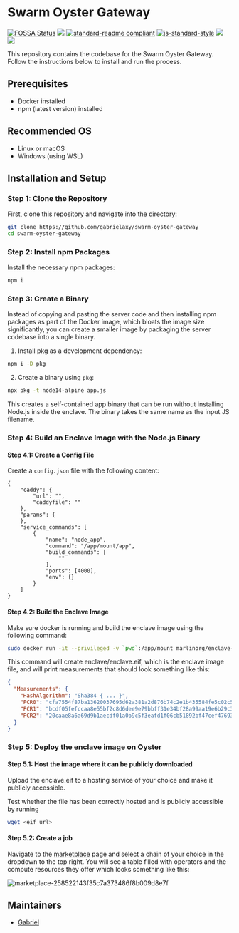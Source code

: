 # Swarm Oyster Gateway

[![FOSSA Status](https://app.fossa.com/api/projects/git%2Bgithub.com%2Fethersphere%2Fgateway-proxy.svg?type=shield)](https://app.fossa.com/projects/git%2Bgithub.com%2Fethersphere%2Fgateway-proxy?ref=badge_shield)
[![](https://img.shields.io/badge/made_by-Marlin-blue)](https://www.marlin.org/)
[![standard-readme compliant](https://img.shields.io/badge/standard--readme-OK-brightgreen.svg?style=flat-square)](https://github.com/RichardLitt/standard-readme)
[![js-standard-style](https://img.shields.io/badge/code%20style-standard-brightgreen.svg?style=flat-square)](https://github.com/feross/standard)
![](https://img.shields.io/badge/npm-%3E%3D6.0.0-orange.svg?style=flat-square)
![](https://img.shields.io/badge/Node.js-%3E%3D12.0.0-orange.svg?style=flat-square)

This repository contains the codebase for the Swarm Oyster Gateway. Follow the instructions below to install and run the process.

## Prerequisites

- Docker installed
- npm (latest version) installed

## Recommended OS

- Linux or macOS
- Windows (using WSL)

## Installation and Setup

### Step 1: Clone the Repository

First, clone this repository and navigate into the directory:

```bash
git clone https://github.com/gabrielaxy/swarm-oyster-gateway
cd swarm-oyster-gateway
```

### Step 2: Install npm Packages

Install the necessary npm packages:

```bash
npm i
```

### Step 3: Create a Binary

Instead of copying and pasting the server code and then installing npm packages as part of the Docker image, which bloats the image size significantly, you can create a smaller image by packaging the server codebase into a single binary.

1. Install pkg as a development dependency:

```bash
npm i -D pkg
```

2. Create a binary using `pkg`:

```bash
npx pkg -t node14-alpine app.js
```

This creates a self-contained app binary that can be run without installing Node.js inside the enclave. The binary takes the same name as the input JS filename.

### Step 4: Build an Enclave Image with the Node.js Binary

#### Step 4.1: Create a Config File

Create a `config.json` file with the following content:

```
{
    "caddy": {
        "url": "",
        "caddyfile": ""
    },
    "params": {
    },
    "service_commands": [
        {
            "name": "node_app",
            "command": "/app/mount/app",
            "build_commands": [
                ""
            ],
            "ports": [4000],
            "env": {}
        }
    ]
}
```

#### Step 4.2: Build the Enclave Image

Make sure docker is running and build the enclave image using the following command:

```bash
sudo docker run -it --privileged -v `pwd`:/app/mount marlinorg/enclave-builder
```

This command will create enclave/enclave.eif, which is the enclave image file, and will print measurements that should look something like this:

```json
{
  "Measurements": {
    "HashAlgorithm": "Sha384 { ... }",
    "PCR0": "cfa7554f87ba13620037695d62a381a2d876b74c2e1b435584fe5c02c53393ac1c5cd5a8b6f92e866f9a65af751e0462",
    "PCR1": "bcdf05fefccaa8e55bf2c8d6dee9e79bbff31e34bf28a99aa19e6b29c37ee80b214a414b7607236edf26fcb78654e63f",
    "PCR2": "20caae8a6a69d9b1aecdf01a0b9c5f3eafd1f06cb51892bf47cef476935bfe77b5b75714b68a69146d650683a217c5b3"
  }
}
```

### Step 5: Deploy the enclave image on Oyster

#### Step 5.1: Host the image where it can be publicly downloaded

Upload the enclave.eif to a hosting service of your choice and make it publicly accessible.

Test whether the file has been correctly hosted and is publicly accessible by running

```bash
wget <eif url>
```

#### Step 5.2: Create a job
Navigate to the [marketplace](https://hub.marlin.org/oyster/marketplace/) page and select a chain of your choice in the dropdown to the top right. You will see a table filled with operators and the compute resources they offer which looks something like this:

![marketplace-258522143f35c7a373486f8b009d8e7f](https://github.com/user-attachments/assets/706023ab-ca6d-475c-9faf-b925630c8977)

## Maintainers

- [Gabriel](https://github.com/gabrielaxy)
